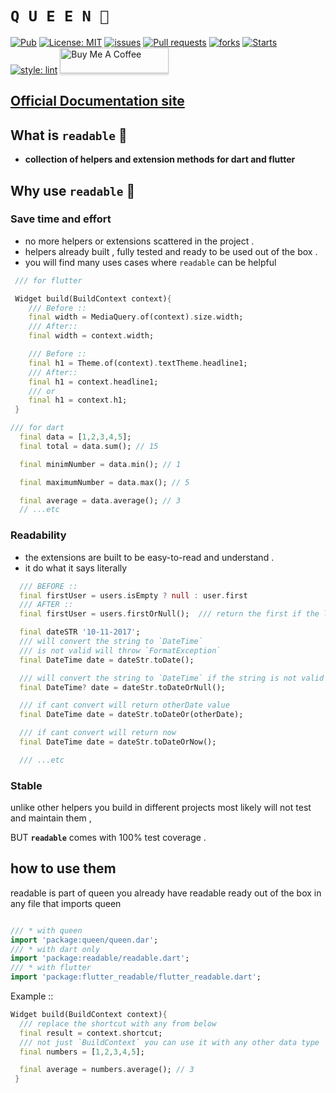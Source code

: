 # **`Q U E E N 👑`**

<a href="https://pub.dev/packages/flutter_readable"><img src="https://img.shields.io/pub/v/readable?style=for-the-badge" alt="Pub"></a>
<a href="https://opensource.org/licenses/MIT"><img src="https://img.shields.io/github/license/FLutterQueen/readable?style=for-the-badge" alt="License: MIT"></a>
<a href="https://img.shields.io/github/issues/FlutterQueen/readable"><img src="https://img.shields.io/github/issues/FlutterQueen/readable?logo=queen&style=for-the-badge" alt="issues"></a>
<a href="https://img.shields.io/github/issues-pr/FlutterQueen/readable"><img src="https://img.shields.io/github/issues-pr/FlutterQueen/readable?style=for-the-badge" alt="Pull requests"></a>
<a href="https://img.shields.io/github/issues/FlutterQueen/readable"><img src="https://img.shields.io/github/forks/FlutterQueen/readable?style=for-the-badge" alt="forks"></a>
<a href="https://img.shields.io/github/issues/FlutterQueen/readable"><img src="https://img.shields.io/github/stars/FlutterQueen/readable?style=for-the-badge" alt="Starts"></a>
[![style: lint](https://img.shields.io/badge/style-lint-4BC0F5.svg)](https://pub.dev/packages/lint)
<a href="https://www.buymeacoffee.com/maxzod" target="_blank"><img src="https://www.buymeacoffee.com/assets/img/custom_images/orange_img.png" alt="Buy Me A Coffee" style="height: 41px !important;width: 174px !important;box-shadow: 0px 3px 2px 0px rgba(190, 190, 190, 0.5) !important;-webkit-box-shadow: 0px 3px 2px 0px rgba(190, 190, 190, 0.5) !important;" ></a>

## [Official Documentation site](https://flutterqueen.github.io/website/)

## What is `readable` 👀

- **collection of helpers and extension methods for dart and flutter**

## Why use `readable` 🤔

### Save time and effort

- no more helpers or extensions scattered in the project .
- helpers already built , fully tested and ready to be used out of the box .
- you will find many uses cases where `readable` can be helpful

```dart
 /// for flutter

 Widget build(BuildContext context){
    /// Before ::
    final width = MediaQuery.of(context).size.width;
    /// After::
    final width = context.width;

    /// Before ::
    final h1 = Theme.of(context).textTheme.headline1;
    /// After::
    final h1 = context.headline1;
    /// or
    final h1 = context.h1;
 }
```

```dart
/// for dart
  final data = [1,2,3,4,5];
  final total = data.sum(); // 15

  final minimNumber = data.min(); // 1

  final maximumNumber = data.max(); // 5

  final average = data.average(); // 3
  // ...etc
```

### Readability

- the extensions are built to be easy-to-read and understand .
- it do what it says literally

```dart
  /// BEFORE ::
  final firstUser = users.isEmpty ? null : user.first
  /// AFTER ::
  final firstUser = users.firstOrNull();  /// return the first if the list is not empty else return null

  final dateSTR '10-11-2017';
  /// will convert the string to `DateTime`
  /// is not valid will throw `FormatException`
  final DateTime date = dateStr.toDate();

  /// will convert the string to `DateTime` if the string is not valid will return null
  final DateTime? date = dateStr.toDateOrNull();

  /// if cant convert will return otherDate value
  final DateTime date = dateStr.toDateOr(otherDate);

  /// if cant convert will return now
  final DateTime date = dateStr.toDateOrNow();

  /// ...etc
```

### Stable

unlike other helpers you build in different projects most likely will not test and maintain them ,

BUT **`readable`** comes with 100% test coverage .

## how to use them

readable is part of queen you already have readable ready out of the box in any file that imports queen

```dart

/// * with queen
import 'package:queen/queen.dar';
/// * with dart only
import 'package:readable/readable.dart';
/// * with flutter
import 'package:flutter_readable/flutter_readable.dart';
```

Example ::

```dart
Widget build(BuildContext context){
  /// replace the shortcut with any from below
  final result = context.shortcut;
  /// not just `BuildContext` you can use it with any other data type
  final numbers = [1,2,3,4,5];

  final average = numbers.average(); // 3
 }
```
